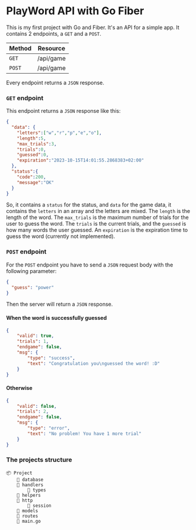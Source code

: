 # PlayWord API with Go Fiber

This is my first project with Go and Fiber. It's an API for a simple app.
It contains 2 endpoints, a `GET` and a `POST`.

| Method | Resource  |
|--------|-----------|
| `GET`  | /api/game |
| `POST` | /api/game |

Every endpoint returns a `JSON` response.

### `GET` endpoint

This endpoint returns a `JSON` response like this:

```json
{
  "data": {
    "letters":["w","r","p","e","o"],
    "length":5,
    "max_trials":3,
    "trials":0,
    "guessed":0,
    "expiration":"2023-10-15T14:01:55.2868383+02:00"
  },
  "status":{
    "code":200,
    "message":"OK"
  }
}
```

So, it contains a `status` for the status, and `data`
for the game data, it contains the `letters` in an array
and the letters are mixed. The `length` is the length of the word.
The `max_trials` is the maximum number of trials for the user to guess the word.
The `trials` is the current trials, and the `guessed` is how many words the user guessed.
An `expiration` is the expiration time to guess the word (currently not implemented).

### `POST` endpoint

For the `POST` endpoint you have to send a
`JSON` request body with the following parameter:
```json
{
  "guess": "power"
}
```

Then the server will return a `JSON` response.

#### When the word is successfully guessed

```json
{
    "valid": true,
    "trials": 1,
    "endgame": false,
    "msg": {
        "type": "success",
        "text": "Congratulation you\nguessed the word! :D"
    }
}
```

#### Otherwise

```json
{
    "valid": false,
    "trials": 2,
    "endgame": false,
    "msg": {
        "type": "error",
        "text": "No problem! You have 1 more trial"
    }
}
```

### The projects structure

```tree
📦 Project
    📂 database
    📂 handlers
        📂 types
    📂 helpers
    📂 http
        📂 session
    📂 models
    📂 routes
    📜 main.go
```